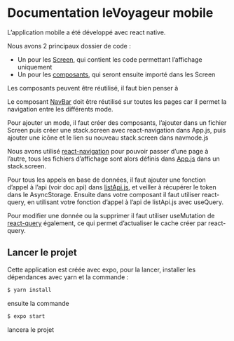 # Documentation leVoyageur mobile

L’application mobile a été développé avec react native.

Nous avons 2 principaux dossier de code :

- Un pour les [Screen](../views/), qui contient les code permettant l’affichage uniquement
- Un pour les [composants](../components/), qui seront ensuite importé dans les Screen

Les composants peuvent être réutilisé, il faut bien penser à

Le composant [NavBar](../components/NavBar.jsx) doit être réutilisé sur toutes les pages car il permet la navigation entre les différents mode.

Pour ajouter un mode, il faut créer des composants, l’ajouter dans un fichier Screen puis créer une stack.screen avec react-navigation dans App.js, puis ajouter une icône et le lien su nouveau stack.screen dans navmode.js

Nous avons utilisé [react-navigation](https://reactnavigation.org/) pour pouvoir passer d’une page à l’autre, tous les fichiers d’affichage sont alors définis dans [App.js](../App.js) dans un stack.screen.

Pour tous les appels en base de données, il faut ajouter une fonction d’appel à l’api (voir doc api) dans [listApi.js](../components/listApi.js), et veiller à récupérer le token dans le AsyncStorage.
Ensuite dans votre composant il faut utiliser react-query, en utilisant votre fonction d’appel à l’api de listApi.js avec useQuery.

Pour modifier une donnée ou la supprimer il faut utiliser useMutation de [react-query](https://react-query.tanstack.com/) également, ce qui permet d’actualiser le cache créer par react-query.

## Lancer le projet

Cette application est créée avec expo, pour la lancer, installer les dépendances avec yarn et la commande :

```js
$ yarn install
```

ensuite la commande

```bash
$ expo start
```

lancera le projet
